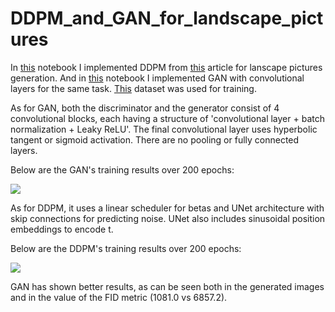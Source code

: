 # DDPM_and_GAN_for_landscape_pictures

In [this](https://github.com/m4andreyushkova/DDPM_and_GAN_for_landscape_pictures/blob/main/DDPM_landscapes.ipynb) notebook I implemented DDPM from [this](https://arxiv.org/abs/2006.11239) article for lanscape pictures generation. And in [this](https://github.com/m4andreyushkova/DDPM_and_GAN_for_landscape_pictures/blob/main/GAN_for_landscape_pictures.ipynb) notebook I implemented GAN with convolutional layers for the same task. [This](https://www.kaggle.com/datasets/arnaud58/landscape-pictures) dataset was used for training.

As for GAN, both the discriminator and the generator consist of 4 convolutional blocks, each having a structure of 'convolutional layer + batch normalization + Leaky ReLU'. The final convolutional layer uses hyperbolic tangent or sigmoid activation. There are no pooling or fully connected layers. 

Below are the GAN's training results over 200 epochs:

![](https://github.com/m4andreyushkova/DDPM_and_GAN_for_landscape_pictures/assets/126197652/bd91872d-1d8b-4cc9-b01d-f13fc01f29c4)

As for DDPM, it uses a linear scheduler for betas and UNet architecture with skip connections for predicting noise. UNet also includes sinusoidal position embeddings to encode t.

Below are the DDPM's training results over 200 epochs:

![](https://github.com/m4andreyushkova/DDPM_and_GAN_for_landscape_pictures/assets/126197652/de7f2dc8-8937-46b6-85f3-f410ab7cb0d9)

GAN has shown better results, as can be seen both in the generated images and in the value of the FID metric (1081.0 vs 6857.2).

